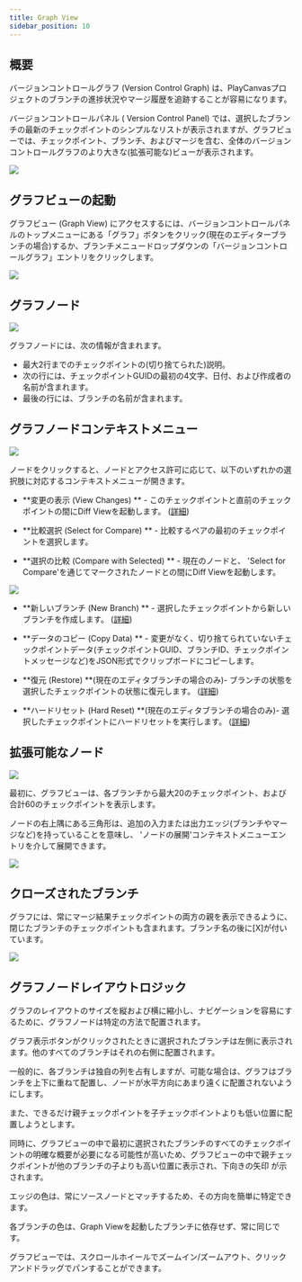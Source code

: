```yaml
---
title: Graph View
sidebar_position: 10
---
```


## 概要

バージョンコントロールグラフ (Version Control Graph) は、PlayCanvasプロジェクトのブランチの進捗状況やマージ履歴を追跡することが容易になります。

バージョンコントロールパネル ( Version Control Panel) では、選択したブランチの最新のチェックポイントのシンプルなリストが表示されますが、グラフビューでは、チェックポイント、ブランチ、およびマージを含む、全体のバージョンコントロールグラフのより大きな(拡張可能な)ビューが表示されます。

![](/img/user-manual/version-control/graph-view/overview.png)

## グラフビューの起動

グラフビュー (Graph View) にアクセスするには、バージョンコントロールパネルのトップメニューにある「グラフ」ボタンをクリック(現在のエディターブランチの場合)するか、ブランチメニュードロップダウンの「バージョンコントロールグラフ」エントリをクリックします。

![](/img/user-manual/version-control/graph-view/access-buttons.png)

## グラフノード

![](/img/user-manual/version-control/graph-view/commit-node.png)

グラフノードには、次の情報が含まれます。

- 最大2行までのチェックポイントの(切り捨てられた)説明。
- 次の行には、チェックポイントGUIDの最初の4文字、日付、および作成者の名前が含まれます。
- 最後の行には、ブランチの名前が含まれます。

## グラフノードコンテキストメニュー

![](/img/user-manual/version-control/graph-view/context-menu.png)

ノードをクリックすると、ノードとアクセス許可に応じて、以下のいずれかの選択肢に対応するコンテキストメニューが開きます。

- **変更の表示 (View Changes) ** - このチェックポイントと直前のチェックポイントの間にDiff Viewを起動します。 ([詳細][view-changes])

- **比較選択 (Select for Compare) ** - 比較するペアの最初のチェックポイントを選択します。

- **選択の比較 (Compare with Selected) ** - 現在のノードと、 'Select for Compare'を通じてマークされたノードとの間にDiff Viewを起動します。

![](/img/user-manual/version-control/graph-view/compare-checkpoints-example.gif)

- **新しいブランチ (New Branch) ** - 選択したチェックポイントから新しいブランチを作成します。 ([詳細][new-branch])

- **データのコピー (Copy Data) ** - 変更がなく、切り捨てられていないチェックポイントデータ(チェックポイントGUID、ブランチID、チェックポイントメッセージなど)をJSON形式でクリップボードにコピーします。

- **復元 (Restore) **(現在のエディタブランチの場合のみ)- ブランチの状態を選択したチェックポイントの状態に復元します。 ([詳細][restore-checkpoint])

- **ハードリセット (Hard Reset) **(現在のエディタブランチの場合のみ)- 選択したチェックポイントにハードリセットを実行します。 ([詳細][hard-reset])

## 拡張可能なノード

![](/img/user-manual/version-control/graph-view/node-expand.png)

最初に、グラフビューは、各ブランチから最大20のチェックポイント、および合計60のチェックポイントを表示します。

ノードの右上隅にある三角形は、追加の入力または出力エッジ(ブランチやマージなど)を持っていることを意味し、 'ノードの展開'コンテキストメニューエントリを介して展開できます。

![](/img/user-manual/version-control/graph-view/node-expand-example.gif)

## クローズされたブランチ

グラフには、常にマージ結果チェックポイントの両方の親を表示できるように、閉じたブランチのチェックポイントも含まれます。ブランチ名の後に[X]が付いています。

![](/img/user-manual/version-control/graph-view/closed-branches.png)

## グラフノードレイアウトロジック

グラフのレイアウトのサイズを縦および横に縮小し、ナビゲーションを容易にするために、グラフノードは特定の方法で配置されます。

グラフ表示ボタンがクリックされたときに選択されたブランチは左側に表示されます。他のすべてのブランチはそれの右側に配置されます。

一般的に、各ブランチは独自の列を占有しますが、可能な場合は、グラフはブランチを上下に重ねて配置し、ノードが水平方向にあまり遠くに配置されないようにします。

また、できるだけ親チェックポイントを子チェックポイントよりも低い位置に配置しようとします。

同時に、グラフビューの中で最初に選択されたブランチのすべてのチェックポイントの明確な概要が必要になる可能性が高いため、グラフビューの中で親チェックポイントが他のブランチの子よりも高い位置に表示され、下向きの矢印 が示されます。

エッジの色は、常にソースノードとマッチするため、その方向を簡単に特定できます。

各ブランチの色は、Graph Viewを起動したブランチに依存せず、常に同じです。

グラフビューでは、スクロールホイールでズームイン/ズームアウト、クリックアンドドラッグでパンすることができます。


[view-changes]: /user-manual/version-control/changes/
[new-branch]: /user-manual/version-control/branches/#creating-a-new-branch
[restore-checkpoint]: /user-manual/version-control/checkpoints/#restoring-a-checkpoint
[hard-reset]: /user-manual/version-control/checkpoints/#restoring-a-checkpoint
